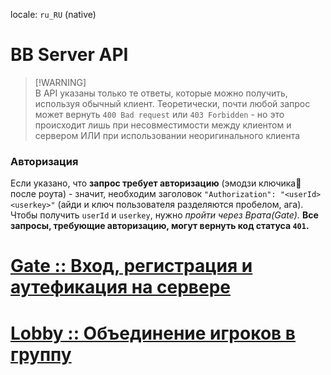 locale: `ru_RU` (native)

# BB Server API

> [!WARNING]\
> В API указаны только те ответы, которые можно получить, используя обычный клиент.
> Теоретически, почти любой запрос может вернуть `400 Bad request` или `403 Forbidden` - но это происходит лишь при несовместимости между клиентом и сервером ИЛИ при использовании неоригинального клиента

### Авторизация

Если указано, что **запрос требует авторизацию** (эмодзи ключика🔑 после роута) - значит, необходим заголовок `"Authorization": "<userId> <userkey>"` (айди и ключ пользователя разделяются пробелом, ага). Чтобы получить `userId` и `userkey`, нужно _пройти через Врата(Gate)._ **Все запросы, требующие авторизацию, могут вернуть код статуса `401`.**

# [Gate :: Вход, регистрация и аутефикация на сервере](./Gate.md)

# [Lobby :: Объединение игроков в группу](./Lobby.md)
